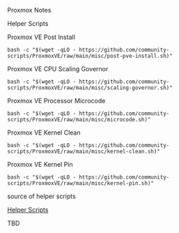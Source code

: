 ﻿Proxmox Notes

Helper Scripts

Proxmox VE Post Install

    bash -c "$(wget -qLO - https://github.com/community-scripts/ProxmoxVE/raw/main/misc/post-pve-install.sh)"


Proxmox VE CPU Scaling Governor

    bash -c "$(wget -qLO - https://github.com/community-scripts/ProxmoxVE/raw/main/misc/scaling-governor.sh)"

Proxmox VE Processor Microcode

    bash -c "$(wget -qLO - https://github.com/community-scripts/ProxmoxVE/raw/main/misc/microcode.sh)"

Proxmox VE Kernel Clean

    bash -c "$(wget -qLO - https://github.com/community-scripts/ProxmoxVE/raw/main/misc/kernel-clean.sh)"

Proxmox VE Kernel Pin

    bash -c "$(wget -qLO - https://github.com/community-scripts/ProxmoxVE/raw/main/misc/kernel-pin.sh)"

source of helper scripts

[Helper Scripts](https://community-scripts.github.io/Proxmox/)

TBD
